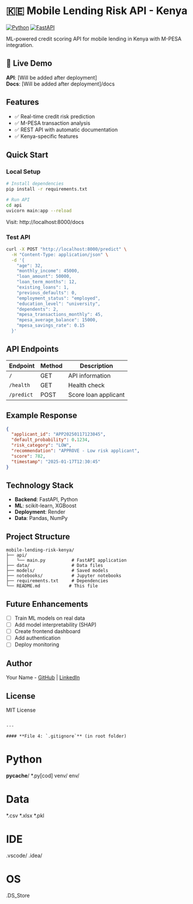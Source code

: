 # 🇰🇪 Mobile Lending Risk API - Kenya

[![Python](https://img.shields.io/badge/Python-3.8+-blue.svg)](https://www.python.org/)
[![FastAPI](https://img.shields.io/badge/FastAPI-0.104-green.svg)](https://fastapi.tiangolo.com/)

ML-powered credit scoring API for mobile lending in Kenya with M-PESA integration.

## 🚀 Live Demo

**API**: [Will be added after deployment]  
**Docs**: [Will be added after deployment]/docs

## Features

- ✅ Real-time credit risk prediction
- ✅ M-PESA transaction analysis
- ✅ REST API with automatic documentation
- ✅ Kenya-specific features

## Quick Start

### Local Setup
```bash
# Install dependencies
pip install -r requirements.txt

# Run API
cd api
uvicorn main:app --reload
```

Visit: http://localhost:8000/docs

### Test API
```bash
curl -X POST "http://localhost:8000/predict" \
  -H "Content-Type: application/json" \
  -d '{
    "age": 32,
    "monthly_income": 45000,
    "loan_amount": 50000,
    "loan_term_months": 12,
    "existing_loans": 1,
    "previous_defaults": 0,
    "employment_status": "employed",
    "education_level": "university",
    "dependents": 2,
    "mpesa_transactions_monthly": 45,
    "mpesa_average_balance": 15000,
    "mpesa_savings_rate": 0.15
  }'
```

## API Endpoints

| Endpoint | Method | Description |
|----------|--------|-------------|
| `/` | GET | API information |
| `/health` | GET | Health check |
| `/predict` | POST | Score loan applicant |

## Example Response
```json
{
  "applicant_id": "APP20250117123045",
  "default_probability": 0.1234,
  "risk_category": "LOW",
  "recommendation": "APPROVE - Low risk applicant",
  "score": 782,
  "timestamp": "2025-01-17T12:30:45"
}
```

## Technology Stack

- **Backend**: FastAPI, Python
- **ML**: scikit-learn, XGBoost
- **Deployment**: Render
- **Data**: Pandas, NumPy

## Project Structure
```
mobile-lending-risk-kenya/
├── api/
│   └── main.py          # FastAPI application
├── data/                # Data files
├── models/              # Saved models
├── notebooks/           # Jupyter notebooks
├── requirements.txt     # Dependencies
└── README.md           # This file
```

## Future Enhancements

- [ ] Train ML models on real data
- [ ] Add model interpretability (SHAP)
- [ ] Create frontend dashboard
- [ ] Add authentication
- [ ] Deploy monitoring

## Author

Your Name - [GitHub](https://github.com/yourusername) | [LinkedIn](https://linkedin.com/in/yourprofile)

## License

MIT License
```

---

#### **File 4: `.gitignore`** (in root folder)
```
# Python
__pycache__/
*.py[cod]
venv/
env/

# Data
*.csv
*.xlsx
*.pkl

# IDE
.vscode/
.idea/

# OS
.DS_Store